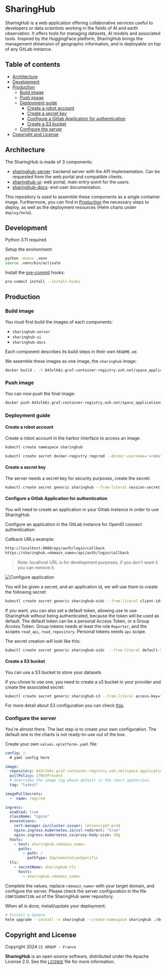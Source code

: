 # SharingHub

SharingHub is a web application offering collaborative services useful to developers or data scientists
working in the fields of AI and earth observation. It offers tools for managing datasets,
AI models and associated tools. Inspired by the HuggingFace platform, SharingHub brings the management
dimension of geographic information, and is deployable on top of any GitLab instance.

## Table of contents

- [Architecture](#architecture)
- [Development](#development)
- [Production](#production)
  - [Build image](#build-image)
  - [Push image](#push-image)
  - [Deployment guide](#deployment-guide)
    - [Create a robot account](#create-a-robot-account)
    - [Create a secret key](#create-a-secret-key)
    - [Configure a Gitlab Application for authentication](#configure-a-gitlab-application-for-authentication)
    - [Create a S3 bucket](#create-a-s3-bucket)
  - [Configure the server](#configure-the-server)
- [Copyright and License](#copyright-and-license)

## Architecture

The SharingHub is made of 3 components:

- [sharinghub-server](https://github.com/csgroup-oss/sharinghub-server): backend server with the API implementation.
  Can be requested from the web portal and compatible clients.
- [sharinghub-ui](https://github.com/csgroup-oss/sharinghub-ui): web portal, main entry-point for the users.
- [sharinghub-docs](https://github.com/csgroup-oss/sharinghub-docs): end-user documentation.

This repository is used to assemble these components as a single container image. Furthermore, you can find in
[Production](#production) the necessary steps to deploy, as well as the deployment resources (Helm charts under `deploy/helm`).

## Development

Python 3.11 required.

Setup the environment:

```bash
python -mvenv .venv
source .venv/bin/activate
```

Install the [pre-commit](https://pre-commit.com/) hooks:

```bash
pre-commit install --install-hooks
```

## Production

### Build image

You must first build the images of each components:

- `sharinghub-server`
- `sharinghub-ui`
- `sharinghub-docs`

Each component describes its build steps in their own `README.md`.

We assemble these images as one image, the `sharinghub` image:

```bash
docker build . -t 643vlk6z.gra7.container-registry.ovh.net/space_applications/sharinghub:latest
```

### Push image

You can now push the final image:

```bash
docker push 643vlk6z.gra7.container-registry.ovh.net/space_applications/sharinghub:latest
```

### Deployment guide

#### Create a robot account

Create a robot account in the harbor interface to access an image.

```bash
kubectl create namespace sharinghub

kubectl create secret docker-registry regcred --docker-username='<robot_username>' --docker-password='<robot_password>' --docker-server='643vlk6z.gra7.container-registry.ovh.net' --namespace sharinghub
```

#### Create a secret key

The server needs a secret key for security purposes, create the secret:

```bash
kubectl create secret generic sharinghub --from-literal session-secret-key="<uuid>" --namespace sharinghub
```

#### Configure a Gitlab Application for authentication

You will need to create an application in your Gitlab instance in order to use SharingHub.

Configure an application in the GitLab instance for OpenID connect authentication:

Callback URLs example:

```txt
http://localhost:8000/api/auth/login/callback
https://sharinghub.<domain_name>/api/auth/login/callback
```

> Note: localhost URL is for development purposes, if you don't want it you can remove it.

![Configure application](./assets/configure-application.png)

You will be given a secret, and an application id, we will use them to create the following secret:

```bash
kubectl create secret generic sharinghub-oidc --from-literal client-id="<application-id>" --from-literal client-secret="<application-secret>" --namespace sharinghub
```

If you want, you can also set a default token, allowing use to use SharingHub without being authenticated, because the token will be used as default. The default token can be a personal Access Token, or a Group Access Token. Group tokens needs at least the role `Reporter`, and the scopes `read_api`, `read_repository`. Personal tokens needs `api` scope.

The secret creation will look like this:

```bash
kubectl create secret generic sharinghub-oidc  --from-literal default-token="<default-token>" --from-literal client-id="<client-id>" --from-literal client-secret="<client-secret>" --namespace sharinghub
```

#### Create a S3 bucket

You can use a S3 bucket to store your datasets

If you chose to use one, you need to create a s3 bucket in your provider and create the associated secret:

```bash
kubectl create secret generic sharinghub-s3 --from-literal access-key="<access-key>" --from-literal secret-key="<secret-key>" --namespace sharinghub
```

For more detail about S3 configuration you can check [this](https://github.com/csgroup-oss/sharinghub-server/blob/main/CONFIGURATION.md#s3).

### Configure the server

You're almost there. The last step is to create your own configuration. The default one in the charts is not ready-to-use out of the box.

Create your own `values.<platform>.yaml` file:

```yaml
config: |-
  # yaml config here

image:
  repository: 643vlk6z.gra7.container-registry.ovh.net/space_applications/sharinghub
  pullPolicy: IfNotPresent
  # Overrides the image tag whose default is the chart appVersion.
  tag: "latest"

imagePullSecrets:
  -  name: regcred

ingress:
  enabled: true
  className: "nginx"
  annotations:
    cert-manager.io/cluster-issuer: letsencrypt-prod
    nginx.ingress.kubernetes.io/ssl-redirect: "true"
    nginx.ingress.kubernetes.io/proxy-body-size: 10g
  hosts:
    - host: sharinghub.<domain_name>
      paths:
        - path: /
          pathType: ImplementationSpecific
  tls:
    - secretName: sharinghub-tls
      hosts:
        - sharinghub.<domain_name>
```

Complete the values, replace `<domain_name>` with your target domain, and configure the server. Please check the server configuration in the file `CONFIGURATION.md` of the SharingHub serer repository.

When all is done, install/update your deployment:

```bash
# Install & Update
helm upgrade --install -n sharinghub --create-namespace sharinghub ./deploy/helm/sharinghub -f ./deploy/helm/values.<platform>.yaml
```

## Copyright and License

Copyright 2024 `CS GROUP - France`

**SharingHub**  is an open source software, distributed under the Apache License 2.0. See the [`LICENSE`](./LICENSE) file for more information.
